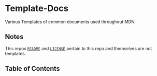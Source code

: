 # Template-Docs

Various Templates of common documents used throughout MDN

## Notes

This repos [`README`](README.md) and [`LICENSE`](LICENSE) pertain to this repo and themselves are not templates.

## Table of Contents
